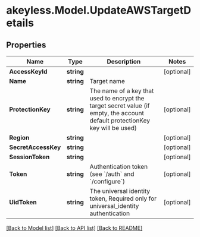 # akeyless.Model.UpdateAWSTargetDetails
## Properties

Name | Type | Description | Notes
------------ | ------------- | ------------- | -------------
**AccessKeyId** | **string** |  | [optional] 
**Name** | **string** | Target name | 
**ProtectionKey** | **string** | The name of a key that used to encrypt the target secret value (if empty, the account default protectionKey key will be used) | [optional] 
**Region** | **string** |  | [optional] 
**SecretAccessKey** | **string** |  | [optional] 
**SessionToken** | **string** |  | [optional] 
**Token** | **string** | Authentication token (see &#x60;/auth&#x60; and &#x60;/configure&#x60;) | [optional] 
**UidToken** | **string** | The universal identity token, Required only for universal_identity authentication | [optional] 

[[Back to Model list]](../README.md#documentation-for-models) [[Back to API list]](../README.md#documentation-for-api-endpoints) [[Back to README]](../README.md)

